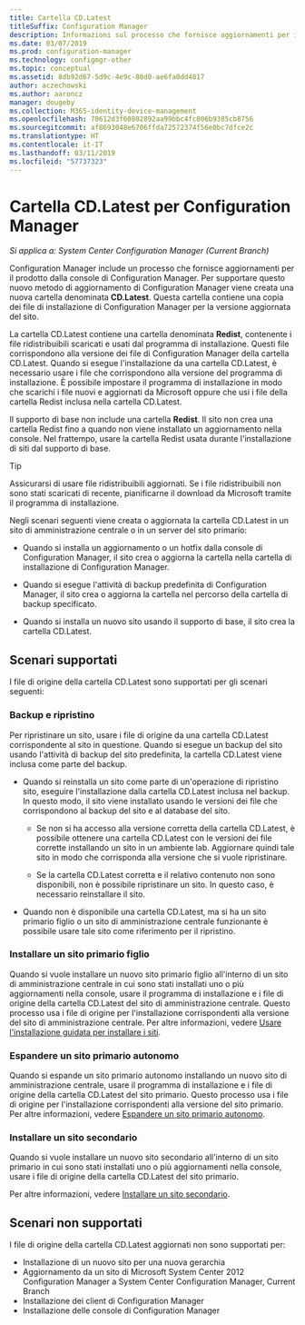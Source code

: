 ```yaml
---
title: Cartella CD.Latest
titleSuffix: Configuration Manager
description: Informazioni sul processo che fornisce aggiornamenti per il prodotto dalla console di Configuration Manager.
ms.date: 03/07/2019
ms.prod: configuration-manager
ms.technology: configmgr-other
ms.topic: conceptual
ms.assetid: 8db92d67-5d9c-4e9c-80d0-ae6fa0dd4817
author: aczechowski
ms.author: aaroncz
manager: dougeby
ms.collection: M365-identity-device-management
ms.openlocfilehash: 70612d3f60802892aa99bbc4fc006b9385cb8756
ms.sourcegitcommit: af8693048e6706ffda72572374f56e0bc7dfce2c
ms.translationtype: HT
ms.contentlocale: it-IT
ms.lasthandoff: 03/11/2019
ms.locfileid: "57737323"
---
```

# <a name="the-cdlatest-folder-for-configuration-manager"></a>Cartella CD.Latest per Configuration Manager

*Si applica a: System Center Configuration Manager (Current Branch)*

Configuration Manager include un processo che fornisce aggiornamenti per il prodotto dalla console di Configuration Manager. Per supportare questo nuovo metodo di aggiornamento di Configuration Manager viene creata una nuova cartella denominata **CD.Latest**. Questa cartella contiene una copia dei file di installazione di Configuration Manager per la versione aggiornata del sito.  

La cartella CD.Latest contiene una cartella denominata **Redist**, contenente i file ridistribuibili scaricati e usati dal programma di installazione. Questi file corrispondono alla versione dei file di Configuration Manager della cartella CD.Latest. Quando si esegue l'installazione da una cartella CD.Latest, è necessario usare i file che corrispondono alla versione del programma di installazione. È possibile impostare il programma di installazione in modo che scarichi i file nuovi e aggiornati da Microsoft oppure che usi i file della cartella Redist inclusa nella cartella CD.Latest.

Il supporto di base non include una cartella **Redist**. Il sito non crea una cartella Redist fino a quando non viene installato un aggiornamento nella console. Nel frattempo, usare la cartella Redist usata durante l'installazione di siti dal supporto di base.  

> [!TIP]  
> Assicurarsi di usare file ridistribuibili aggiornati. Se i file ridistribuibili non sono stati scaricati di recente, pianificarne il download da Microsoft tramite il programma di installazione.   

Negli scenari seguenti viene creata o aggiornata la cartella CD.Latest in un sito di amministrazione centrale o in un server del sito primario:  

- Quando si installa un aggiornamento o un hotfix dalla console di Configuration Manager, il sito crea o aggiorna la cartella nella cartella di installazione di Configuration Manager.  

- Quando si esegue l'attività di backup predefinita di Configuration Manager, il sito crea o aggiorna la cartella nel percorso della cartella di backup specificato.  

- Quando si installa un nuovo sito usando il supporto di base, il sito crea la cartella CD.Latest.


## <a name="supported-scenarios"></a>Scenari supportati

I file di origine della cartella CD.Latest sono supportati per gli scenari seguenti:  

### <a name="backup-and-recovery"></a>Backup e ripristino
Per ripristinare un sito, usare i file di origine da una cartella CD.Latest corrispondente al sito in questione. Quando si esegue un backup del sito usando l'attività di backup del sito predefinita, la cartella CD.Latest viene inclusa come parte del backup.

- Quando si reinstalla un sito come parte di un'operazione di ripristino sito, eseguire l'installazione dalla cartella CD.Latest inclusa nel backup. In questo modo, il sito viene installato usando le versioni dei file che corrispondono al backup del sito e al database del sito.  

    - Se non si ha accesso alla versione corretta della cartella CD.Latest, è possibile ottenere una cartella CD.Latest con le versioni dei file corrette installando un sito in un ambiente lab. Aggiornare quindi tale sito in modo che corrisponda alla versione che si vuole ripristinare.  

    - Se la cartella CD.Latest corretta e il relativo contenuto non sono disponibili, non è possibile ripristinare un sito. In questo caso, è necessario reinstallare il sito.  

- Quando non è disponibile una cartella CD.Latest, ma si ha un sito primario figlio o un sito di amministrazione centrale funzionante è possibile usare tale sito come riferimento per il ripristino.  

### <a name="install-a-child-primary-site"></a>Installare un sito primario figlio
Quando si vuole installare un nuovo sito primario figlio all'interno di un sito di amministrazione centrale in cui sono stati installati uno o più aggiornamenti nella console, usare il programma di installazione e i file di origine della cartella CD.Latest del sito di amministrazione centrale. Questo processo usa i file di origine per l'installazione corrispondenti alla versione del sito di amministrazione centrale. Per altre informazioni, vedere [Usare l'installazione guidata per installare i siti](/sccm/core/servers/deploy/install/use-the-setup-wizard-to-install-sites).  

### <a name="expand-a-stand-alone-primary-site"></a>Espandere un sito primario autonomo
Quando si espande un sito primario autonomo installando un nuovo sito di amministrazione centrale, usare il programma di installazione e i file di origine della cartella CD.Latest del sito primario. Questo processo usa i file di origine per l'installazione corrispondenti alla versione del sito primario. Per altre informazioni, vedere [Espandere un sito primario autonomo](/sccm/core/servers/deploy/install/use-the-setup-wizard-to-install-sites#bkmk_expand).

### <a name="install-a-secondary-site"></a>Installare un sito secondario
<!-- SCCMDocs-pr issue #3164 --> Quando si vuole installare un nuovo sito secondario all'interno di un sito primario in cui sono stati installati uno o più aggiornamenti nella console, usare i file di origine della cartella CD.Latest del sito primario. 

Per altre informazioni, vedere [Installare un sito secondario](/sccm/core/servers/deploy/install/use-the-setup-wizard-to-install-sites#bkmk_secondary). 


## <a name="unsupported-scenarios"></a>Scenari non supportati

I file di origine della cartella CD.Latest aggiornati non sono supportati per:  
   
- Installazione di un nuovo sito per una nuova gerarchia  
- Aggiornamento da un sito di Microsoft System Center 2012 Configuration Manager a System Center Configuration Manager, Current Branch
- Installazione dei client di Configuration Manager
- Installazione delle console di Configuration Manager

